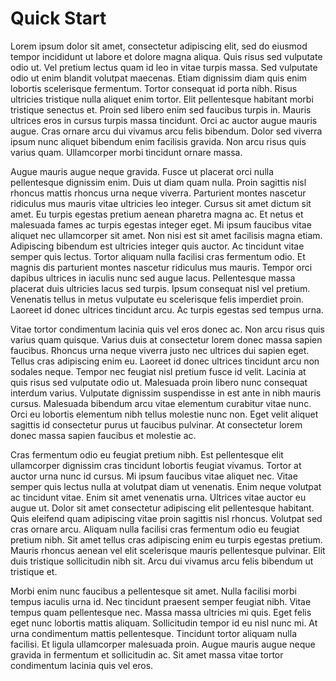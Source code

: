 # Quick Start

Lorem ipsum dolor sit amet, consectetur adipiscing elit, sed do eiusmod tempor incididunt ut labore et dolore magna aliqua. Quis risus sed vulputate odio ut. Vel pretium lectus quam id leo in vitae turpis massa. Sed vulputate odio ut enim blandit volutpat maecenas. Etiam dignissim diam quis enim lobortis scelerisque fermentum. Tortor consequat id porta nibh. Risus ultricies tristique nulla aliquet enim tortor. Elit pellentesque habitant morbi tristique senectus et. Proin sed libero enim sed faucibus turpis in. Mauris ultrices eros in cursus turpis massa tincidunt. Orci ac auctor augue mauris augue. Cras ornare arcu dui vivamus arcu felis bibendum. Dolor sed viverra ipsum nunc aliquet bibendum enim facilisis gravida. Non arcu risus quis varius quam. Ullamcorper morbi tincidunt ornare massa.

Augue mauris augue neque gravida. Fusce ut placerat orci nulla pellentesque dignissim enim. Duis ut diam quam nulla. Proin sagittis nisl rhoncus mattis rhoncus urna neque viverra. Parturient montes nascetur ridiculus mus mauris vitae ultricies leo integer. Cursus sit amet dictum sit amet. Eu turpis egestas pretium aenean pharetra magna ac. Et netus et malesuada fames ac turpis egestas integer eget. Mi ipsum faucibus vitae aliquet nec ullamcorper sit amet. Non nisi est sit amet facilisis magna etiam. Adipiscing bibendum est ultricies integer quis auctor. Ac tincidunt vitae semper quis lectus. Tortor aliquam nulla facilisi cras fermentum odio. Et magnis dis parturient montes nascetur ridiculus mus mauris. Tempor orci dapibus ultrices in iaculis nunc sed augue lacus. Pellentesque massa placerat duis ultricies lacus sed turpis. Ipsum consequat nisl vel pretium. Venenatis tellus in metus vulputate eu scelerisque felis imperdiet proin. Laoreet id donec ultrices tincidunt arcu. Ac turpis egestas sed tempus urna.

Vitae tortor condimentum lacinia quis vel eros donec ac. Non arcu risus quis varius quam quisque. Varius duis at consectetur lorem donec massa sapien faucibus. Rhoncus urna neque viverra justo nec ultrices dui sapien eget. Tellus cras adipiscing enim eu. Laoreet id donec ultrices tincidunt arcu non sodales neque. Tempor nec feugiat nisl pretium fusce id velit. Lacinia at quis risus sed vulputate odio ut. Malesuada proin libero nunc consequat interdum varius. Vulputate dignissim suspendisse in est ante in nibh mauris cursus. Malesuada bibendum arcu vitae elementum curabitur vitae nunc. Orci eu lobortis elementum nibh tellus molestie nunc non. Eget velit aliquet sagittis id consectetur purus ut faucibus pulvinar. At consectetur lorem donec massa sapien faucibus et molestie ac.

Cras fermentum odio eu feugiat pretium nibh. Est pellentesque elit ullamcorper dignissim cras tincidunt lobortis feugiat vivamus. Tortor at auctor urna nunc id cursus. Mi ipsum faucibus vitae aliquet nec. Vitae semper quis lectus nulla at volutpat diam ut venenatis. Enim neque volutpat ac tincidunt vitae. Enim sit amet venenatis urna. Ultrices vitae auctor eu augue ut. Dolor sit amet consectetur adipiscing elit pellentesque habitant. Quis eleifend quam adipiscing vitae proin sagittis nisl rhoncus. Volutpat sed cras ornare arcu. Aliquam nulla facilisi cras fermentum odio eu feugiat pretium nibh. Sit amet tellus cras adipiscing enim eu turpis egestas pretium. Mauris rhoncus aenean vel elit scelerisque mauris pellentesque pulvinar. Elit duis tristique sollicitudin nibh sit. Arcu dui vivamus arcu felis bibendum ut tristique et.

Morbi enim nunc faucibus a pellentesque sit amet. Nulla facilisi morbi tempus iaculis urna id. Nec tincidunt praesent semper feugiat nibh. Vitae tempus quam pellentesque nec. Massa massa ultricies mi quis. Eget felis eget nunc lobortis mattis aliquam. Sollicitudin tempor id eu nisl nunc mi. At urna condimentum mattis pellentesque. Tincidunt tortor aliquam nulla facilisi. Et ligula ullamcorper malesuada proin. Augue mauris augue neque gravida in fermentum et sollicitudin ac. Sit amet massa vitae tortor condimentum lacinia quis vel eros.